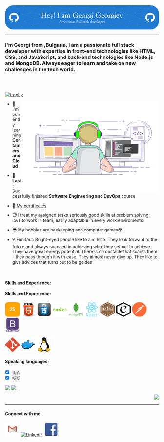 ![Header](./images/header.png)

---

### I'm Georgi from ,Bulgaria. I am a passionate full stack developer with expertise in front-end technologies like HTML, CSS, and JavaScript, and back-end technologies like Node.js and MongoDB. Always eager to learn and take on new challenges in the tech world.

</br>
</br>

[![trophy](https://github-profile-trophy.vercel.app/?username=baiGeorgi1&theme=dark_dimmed&margin-w=15)](https://github.com/ryo-ma/github-profile-trophy)
</br>

 <img src="https://raw.githubusercontent.com/devSouvik/devSouvik/master/gif3.gif" width="450" height=300 align="right">

-   🌱 I'm currently learning **Containers and Cloud**

-   📖 **Last:** Successfully finished **Software Engineering and DevOps** course

-   📜 [My certificates](https://github.com/baiGeorgi1/baiGeorgi1/tree/main/certificates)

-   😇 I treat my assigned tasks seriously,good skills at problem solving, love to work in team, easily adaptable in every work enviroments!

-   😎 My hobbies are beekeeping and computer games😳!

-   ⚡ Fun fact: Bright-eyed people like to aim high. They look forward to the future and always succeed in achieving what they set out to achieve. They have great energy potential. There is no obstacle that scares them - they pass through it with ease. They almost never give up. They like to give advices that turns out to be golden.

</br>

#### Skills and Experience:

#### Skills and Experience:

![JavaScript][JS] ![HTML][HTML5] ![CSS][CSS3] ![|Node.js][nodeJS] ![MongoDB][mongoDB] ![React][react] ![Mocha][mocha] ![Chai][chai] ![postman][Postman] ![Bootstrap][bootstrap]

![Git][Git] ![Docker][docker] ![Linux][linux]

[bootstrap]: https://github.com/baiGeorgi1/baiGeorgi1/blob/main/images/bootstrap.png "Bootstrap"
[chai]: https://github.com/baiGeorgi1/baiGeorgi1/blob/main/images/chai.png "Chai"
[CSS3]: https://github.com/baiGeorgi1/baiGeorgi1/blob/main/images/css-3.png "CSS3"
[HTML5]: https://github.com/baiGeorgi1/baiGeorgi1/blob/main/images/HTML5.png "HTML5"
[JS]: https://github.com/baiGeorgi1/baiGeorgi1/blob/main/images/JS_48x48.png "JavaScript"
[mocha]: https://github.com/baiGeorgi1/baiGeorgi1/blob/main/images/mocha.png "Mocha"
[mongoDB]: https://github.com/baiGeorgi1/baiGeorgi1/blob/main/images/mongDB.png "MongoDB"
[nodeJS]: https://github.com/baiGeorgi1/baiGeorgi1/blob/main/images/nodeJS.png "NodeJS"
[Postman]: https://github.com/baiGeorgi1/baiGeorgi1/blob/main/images/postman.png "Postman"
[react]: https://github.com/baiGeorgi1/baiGeorgi1/blob/main/images/react.png "React"
[git]: https://github.com/baiGeorgi1/baiGeorgi1/blob/main/images/git.png "Git"
[docker]: https://github.com/baiGeorgi1/baiGeorgi1/blob/main/images/docker.png "Docker"
[linux]: https://github.com/baiGeorgi1/baiGeorgi1/blob/main/images/linux.png "Linux"

#### Speaking languages:

-   [x] 🇧🇬
-   [x] 🇬🇧

<!-- #### Exapmles of my work
- [JS-BackEnd](https://github.com/baiGeorgi1/JS-BackEnd-Exam)

-->

<a href="https://github.com/baiGeorgi1"><img align="center" style="height:180px" src="https://github-readme-stats.vercel.app/api/top-langs/?username=baiGeorgi1&layout=compact&theme=prussian&hide_border=true" /></a>
<a href="https://github.com/baiGeorgi1"><img align="center" style="height:180px" src="https://github-readme-stats.vercel.app/api?username=baiGeorgi1&theme=prussian&hide_border=true" /></a>

 <p align="right">
<img src="https://komarev.com/ghpvc/?username=baiGeorgi1&abbreviated=true&label=Visitors&base=1501&abbreviated=true&style=plastic&color=42cbfc" />
</p>

---

#### Connect with me:

[![Gmail][gmail]](mailto:https://gogolino1982@gmail.com)
[![Linkedin][linkedin]](https://external.ink?to=/linkedin.com/in/georgi-georgiev-999b50295)
[![Facebook][facebook]](https://external.ink?to=facebook.com/GeorgiGeorgiev1982/)

[gmail]: /images/gmail.png
[linkedin]: https://github.com/baiGeorgi1/baiGeorgi1/blob/main/images/linkedin.ico
[facebook]: /images/facebook.png
